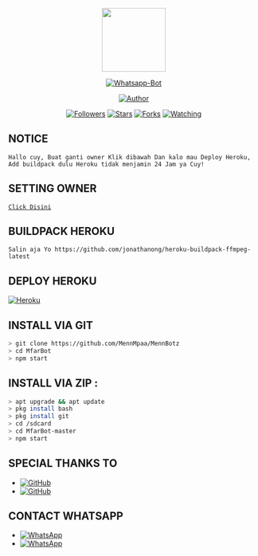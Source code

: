 <p align="center">
<img src="https://static.wikia.nocookie.net/kenja-no-mago/images/8/85/Sizilien_von_klode_1.jpg/revision/latest/top-crop/width/300/height/300?cb=20190417164406" width="128" height="128"/>
</p>
<p align="center">
<a href="#"><img title="Whatsapp-Bot" src="https://img.shields.io/badge/MennXs Whatsapp Bot-green?colorA=%23ff0000&colorB=%23017e40&style=for-the-badge"></a>
</p>
<p align="center">
<a href="https://github.com/MennMpaa"><img title="Author" src="https://img.shields.io/badge/Author-MennKhece-red.svg?style=for-the-badge&logo=github"></a>
</p>
<p align="center">
<a href="https://github.com/MennMpaa/followers"><img title="Followers" src="https://img.shields.io/github/followers/xrutzmalesin?color=blue&style=flat-square"></a>
<a href="https://github.com/MennMpaa/MennBotz/stargazers/"><img title="Stars" src="https://img.shields.io/github/stars/xrutzmalesin/XrutzB0t?color=red&style=flat-square"></a>
<a href="https://github.com/MennMpaa/MennBotz/network/members"><img title="Forks" src="https://img.shields.io/github/forks/xrutzmalesin/XrutzB0t?color=red&style=flat-square"></a>
<a href="https://github.com/MennMpaa/MennBotz/watchers"><img title="Watching" src="https://img.shields.io/github/watchers/xrutzmalesin/XrutzB0t?label=Watchers&color=blue&style=flat-square"></a>

## NOTICE

`
Hallo cuy, Buat ganti owner Klik dibawah
Dan kalo mau Deploy Heroku, Add buildpack dulu
Heroku tidak menjamin 24 Jam ya Cuy!
`

## SETTING OWNER

[`Click Disini`](https://github.com/MennMpaa/MennBotz/edit/master/FANGZ)

## BUILDPACK HEROKU

`
Salin aja Yo
https://github.com/jonathanong/heroku-buildpack-ffmpeg-latest
`

## DEPLOY HEROKU

[![Heroku](https://www.herokucdn.com/deploy/button.svg)](https://dashboard.heroku.com/new?template=https%3A%2F%2Fgithub.com%2Fxrutzmalesin%2FXrutzB0t)

## INSTALL VIA GIT

```bash
> git clone https://github.com/MennMpaa/MennBotz
> cd MfarBot
> npm start
```

## INSTALL VIA ZIP :

```bash
> apt upgrade && apt update
> pkg install bash
> pkg install git
> cd /sdcard
> cd MfarBot-master
> npm start
```

## SPECIAL THANKS TO
* <a href="https://github.com/MhankBarBar"><img alt="GitHub" src="https://img.shields.io/badge/MhankBarBar%20-%23121011.svg?&style=for-the-badge&logo=github&logoColor=white"/></a>
* <a href="https://github.com/adiwajshing/Baileys"><img alt="GitHub" src="https://img.shields.io/badge/adiwajshing/Baileys%20-%23121011.svg?&style=for-the-badge&logo=github&logoColor=white"/></a>

## CONTACT WHATSAPP
* <a href="https://wa.me/6288298647652"><img alt="WhatsApp" src="https://img.shields.io/badge/WhatsApp-25D366?style=for-the-badge&logo=whatsapp&logoColor=white"/></a>
* <a href="https://chat.whatsapp.com/DtbtVxRjaKvElUl7dWJXzz"><img alt="WhatsApp" src="https://img.shields.io/badge/WhatsApp%20Group-25D366?style=for-the-badge&logo=whatsapp&logoColor=white"/></a>
